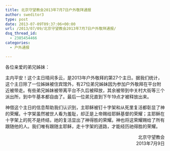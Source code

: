 ```yaml
---
title: 北京守望教会2013年7月7日户外敬拜通报
author: sweditor3
type: post
date: 2013-07-09T09:37:06+00:00
url: /2013/07/09/北京守望教会2013年7月7日户外敬拜通报/
dsq_thread_id:
  - 2385454466
categories:
  - 户外通报

---
```

各位亲爱的弟兄姊妹：

主内平安！这个主日晴间多云，是2013年户外敬拜的第27个主日。据我们统计，这个主日除了一位姊妹被住宾馆外，有27位弟兄姊妹因为参加户外敬拜在平台附近被带走。有些弟兄姊妹被带离平台不久后被释放，其余被带到中关村大街等三个派出所，到中午基本都自由了。最后一位弟兄直到下午19点才被释放出来。

神借这个主日的信息帮助我们认识到，主耶稣被钉十字架和从死里复活都彰显了神的荣耀。十字架虽然被世人看为羞耻，却正是上帝赐给耶稣基督的荣耀；主耶稣在十字架上的死不是终结，祂的复活显出了神得胜的荣耀。神也将这荣耀赐给了所有跟随他的人。我们唯有跟随主耶稣，走十字架的道路，才能经历祂得胜的荣耀。

<p style="text-align: right;">
  北京守望教会<br /> 2013年7月9日
</p>